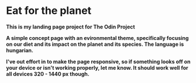 # Eat for the planet

<b>This is my landing page project for The Odin Project<b>

A simple concept page with an evironmental theme, specifically focusing on our diet and its impact on the planet and its species. The language is hungarian.

I've out effort in to make the page responsive, so if something looks off on your device or isn't working properly, let me know.
It should work well for all devices 320 - 1440 px though.